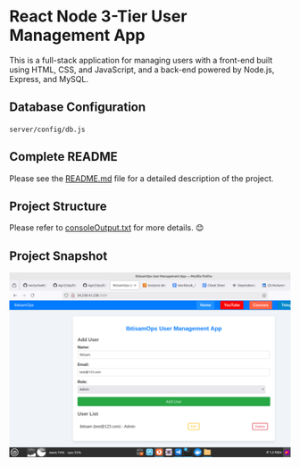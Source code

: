 
# React Node 3-Tier User Management App

This is a full-stack application for managing users with a front-end built using HTML, CSS, and JavaScript, and a back-end powered by Node.js, Express, and MySQL.

## Database Configuration

`server/config/db.js`

## Complete README

Please see the [README.md](https://github.com/ibtisam-iq/3TierUserApp-ReactNode-MySQL/blob/main/README.md) file for a detailed description of the project.


## Project Structure

Please refer to [consoleOutput.txt](https://github.com/ibtisam-iq/3TierUserApp-ReactNode-MySQL/blob/main/consoleOutput.txt) for more details. 😊

## Project Snapshot
![Project Snapshot](./projectSnapshot.png)
